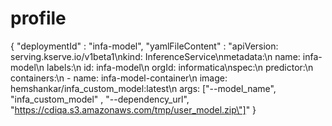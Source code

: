 # profile

{
"deploymentId" : "infa-model",
"yamlFileContent" : "apiVersion: serving.kserve.io/v1beta1\nkind: InferenceService\nmetadata:\n  name: infa-model\n  labels:\n    id: infa-model\n    orgId: informatica\nspec:\n  predictor:\n    containers:\n      - name: infa-model-container\n        image: hemshankar/infa_custom_model:latest\n        args: [\"--model_name\", \"infa_custom_model\" , \"--dependency_url\", \"https://cdiqa.s3.amazonaws.com/tmp/user_model.zip\"]"
}
